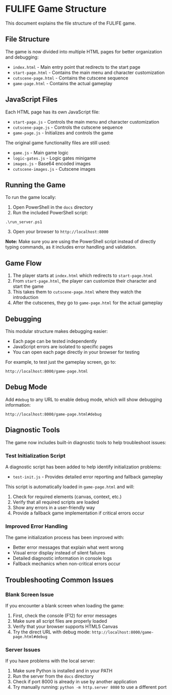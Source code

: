 # FULIFE Game Structure

This document explains the file structure of the FULIFE game.

## File Structure

The game is now divided into multiple HTML pages for better organization and debugging:

- `index.html` - Main entry point that redirects to the start page
- `start-page.html` - Contains the main menu and character customization
- `cutscene-page.html` - Contains the cutscene sequence
- `game-page.html` - Contains the actual gameplay

## JavaScript Files

Each HTML page has its own JavaScript file:

- `start-page.js` - Controls the main menu and character customization
- `cutscene-page.js` - Controls the cutscene sequence
- `game-page.js` - Initializes and controls the game

The original game functionality files are still used:

- `game.js` - Main game logic
- `logic-gates.js` - Logic gates minigame
- `images.js` - Base64 encoded images
- `cutscene-images.js` - Cutscene images

## Running the Game

To run the game locally:

1. Open PowerShell in the `docs` directory
2. Run the included PowerShell script:
```
.\run_server.ps1
```
3. Open your browser to `http://localhost:8000`

**Note:** Make sure you are using the PowerShell script instead of directly typing commands, as it includes error handling and validation.

## Game Flow

1. The player starts at `index.html` which redirects to `start-page.html`
2. From `start-page.html`, the player can customize their character and start the game
3. This takes them to `cutscene-page.html` where they watch the introduction
4. After the cutscenes, they go to `game-page.html` for the actual gameplay

## Debugging

This modular structure makes debugging easier:

- Each page can be tested independently
- JavaScript errors are isolated to specific pages
- You can open each page directly in your browser for testing

For example, to test just the gameplay screen, go to:
```
http://localhost:8000/game-page.html
```

## Debug Mode

Add `#debug` to any URL to enable debug mode, which will show debugging information:

```
http://localhost:8000/game-page.html#debug
```

## Diagnostic Tools

The game now includes built-in diagnostic tools to help troubleshoot issues:

### Test Initialization Script

A diagnostic script has been added to help identify initialization problems:

- `test-init.js` - Provides detailed error reporting and fallback gameplay

This script is automatically loaded in `game-page.html` and will:
1. Check for required elements (canvas, context, etc.)
2. Verify that all required scripts are loaded
3. Show any errors in a user-friendly way
4. Provide a fallback game implementation if critical errors occur

### Improved Error Handling

The game initialization process has been improved with:

- Better error messages that explain what went wrong
- Visual error display instead of silent failures
- Detailed diagnostic information in console logs
- Fallback mechanics when non-critical errors occur

## Troubleshooting Common Issues

### Blank Screen Issue

If you encounter a blank screen when loading the game:

1. First, check the console (F12) for error messages
2. Make sure all script files are properly loaded
3. Verify that your browser supports HTML5 Canvas
4. Try the direct URL with debug mode: `http://localhost:8000/game-page.html#debug`

### Server Issues

If you have problems with the local server:

1. Make sure Python is installed and in your PATH
2. Run the server from the `docs` directory
3. Check if port 8000 is already in use by another application
4. Try manually running: `python -m http.server 8080` to use a different port 